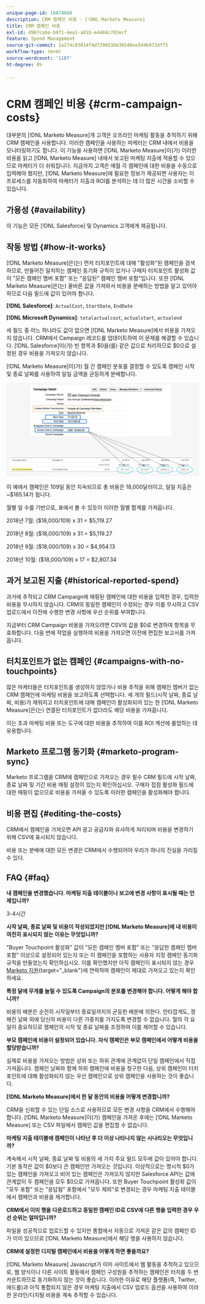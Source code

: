 ```yaml
---
unique-page-id: 18874688
description: CRM 캠페인 비용 - [!DNL Marketo Measure]
title: CRM 캠페인 비용
exl-id: d967cabe-b9f1-4ea1-a81b-e4484c703ecf
feature: Spend Management
source-git-commit: 1a274c83814f4d729053bb36548ee544b973dff5
workflow-type: tm+mt
source-wordcount: '1187'
ht-degree: 0%

---
```


# CRM 캠페인 비용 {#crm-campaign-costs}

대부분의 [!DNL Marketo Measure]개 고객은 오프라인 마케팅 활동을 추적하기 위해 CRM 캠페인을 사용합니다. 이러한 캠페인을 사용하는 마케터는 CRM 내에서 비용을 모니터링하기도 합니다. 이 기능을 사용하면 [!DNL Marketo Measure]이(가) 이러한 비용을 읽고 [!DNL Marketo Measure] 내에서 보고된 마케팅 지출에 적용할 수 있으므로 마케터가 더 쉬워집니다. 지금까지 고객은 매월 각 캠페인에 대한 비용을 수동으로 입력해야 했지만, [!DNL Marketo Measure]에 필요한 정보가 제공되면 사용자는 이 프로세스를 자동화하여 마케터가 지출과 ROI를 분석하는 데 더 많은 시간을 소비할 수 있습니다.

## 가용성 {#availability}

이 기능은 모든 [!DNL Salesforce] 및 Dynamics 고객에게 제공됩니다.

## 작동 방법 {#how-it-works}

[!DNL Marketo Measure]은(는) 먼저 터치포인트에 대해 &quot;활성화&quot;된 캠페인을 검색하므로, 만들어진 일치하는 캠페인 동기화 규칙이 있거나 구매자 터치포인트 활성화 값이 &quot;모든 캠페인 멤버 포함&quot; 또는 &quot;응답된&quot; 캠페인 멤버 포함&quot;입니다. 또한 [!DNL Marketo Measure]은(는) 올바른 값을 가져와서 비용을 분배하는 방법을 알고 있어야 하므로 다음 필드에 값이 있어야 합니다.

**[!DNL Salesforce]**: `ActualCost`, `StartDate`, `EndDate`

**[!DNL Microsoft Dynamics]**: `totalactualcost`, `actualstart`, `actualend`

세 필드 중 어느 하나라도 값이 없으면 [!DNL Marketo Measure]에서 비용을 가져오지 않습니다. CRM에서 Campaign 레코드를 업데이트하여 이 문제를 해결할 수 있습니다. [!DNL Salesforce]이(가) 빈 항목과 $0을(를) 같은 값으로 처리하므로 $0으로 설정된 경우 비용을 가져오지 않습니다.

[!DNL Marketo Measure]이(가) 월 간 캠페인 분포를 결정할 수 있도록 캠페인 시작 및 종료 날짜를 사용하여 일일 금액을 균등하게 분배합니다.

![](assets/1.jpg)

이 예에서 캠페인은 109일 동안 지속되므로 총 비용은 18,000달러이고, 일일 지출은 ~$165.14가 됩니다.

월별 일 수를 기반으로, 표에서 볼 수 있듯이 이러한 월별 합계를 가져옵니다.

2018년 7월: ($18,000/109) x 31 = $5,119.27

2018년 8월: ($18,000/109) x 31 = $5,119.27

2018년 9월: ($18,000/109) x 30 = $4,954.13

2018년 10월: ($18,000/109) x 17 = $2,807.34

## 과거 보고된 지출 {#historical-reported-spend}

과거에 추적되고 CRM Campaign에 매핑된 캠페인에 대한 비용을 입력한 경우, 입력한 비용을 무시하지 않습니다. CRM의 동일한 캠페인이 수정되는 경우 이를 무시하고 CSV 업로드에서 이전에 수행한 변경 사항에 우선 순위를 부여합니다.

지금부터 CRM Campaign 비용을 가져오려면 CSV의 값을 $0로 변경하여 항목을 무효화합니다. 다음 번에 작업을 실행하여 비용을 가져오면 이전에 편집한 보고서를 가져옵니다.

## 터치포인트가 없는 캠페인 {#campaigns-with-no-touchpoints}

많은 마케터들은 터치포인트를 생성하지 않았거나 비용 추적을 위해 캠페인 멤버가 없는 CRM 캠페인에 마케팅 비용을 보고하도록 선택합니다. 세 개의 필드(시작 날짜, 종료 날짜, 비용)가 채워지고 터치포인트에 대해 캠페인이 활성화되어 있는 한 [!DNL Marketo Measure]은(는) 연결된 터치포인트가 없더라도 해당 비용을 가져옵니다.

이는 초과 마케팅 비용 또는 도구에 대한 비용을 추적하여 이를 ROI 계산에 롤업하는 데 유용합니다.

## Marketo 프로그램 동기화 {#marketo-program-sync}

Marketo 프로그램을 CRM에 캠페인으로 가져오는 경우 필수 CRM 필드에 시작 날짜, 종료 날짜 및 기간 비용 매핑 설정이 있는지 확인하십시오. 구매자 접점 활성화 필드에 대한 매핑이 없으므로 비용을 가져올 수 있도록 이러한 캠페인을 활성화해야 합니다.

## 비용 편집 {#editing-the-costs}

CRM에서 캠페인을 가져오면 API 광고 공급자와 유사하게 처리되며 비용을 변경하기 위해 CSV에 표시되지 않습니다.

비용 또는 분배에 대한 모든 변경은 CRM에서 수행되어야 우리가 하나의 진실을 가리킬 수 있다.

## FAQ {#faq}

**내 캠페인을 변경했습니다. 마케팅 지출 테이블이나 보고에 변경 사항이 표시될 때는 언제입니까?**

3-4시간

**시작 날짜, 종료 날짜 및 비용이 작성되었지만 [!DNL Marketo Measure]에 내 비용이 여전히 표시되지 않는 이유는 무엇입니까?**

&quot;Buyer Touchpoint 활성화&quot; 값이 &quot;모든 캠페인 멤버 포함&quot; 또는 &quot;응답한 캠페인 멤버 포함&quot; 이상으로 설정되어 있는지 또는 이 캠페인을 포함하는 사용자 지정 캠페인 동기화 규칙을 만들었는지 확인하십시오. 이를 확인했지만 아직 캠페인이 표시되지 않는 경우 [Marketo 지원](https://nation.marketo.com/t5/support/ct-p/Support){target="_blank"}에 연락하여 캠페인이 제대로 가져오고 있는지 확인하세요.

**특정 달에 무게를 늘릴 수 있도록 Campaign의 분포를 변경해야 합니다. 어떻게 해야 합니까?**

비용의 배분은 순전히 시작일부터 종료일까지의 균등한 배분에 의한다. 안타깝게도, 정해진 날짜 외에 당신의 비용이 다른 가중치를 가지도록 변경할 수 없습니다. 월의 각 요일이 중요하므로 캠페인의 시작 및 종료 날짜를 조정하여 이를 제어할 수 있습니다.

**부모 캠페인에 비용이 설정되어 있습니다. 자식 캠페인은 부모 캠페인에서 어떻게 비용을 할당받습니까?**

실제로 비용을 가져오는 방법은 상위 또는 하위 관계에 관계없이 단일 캠페인에서 직접 가져옵니다. 캠페인 날짜와 함께 하위 캠페인에 비용을 청구한 다음, 상위 캠페인이 터치포인트에 대해 활성화되지 않는 우산 캠페인으로 상위 캠페인을 사용하는 것이 좋습니다.

**[!DNL Marketo Measure]에서 한 달 동안의 비용을 어떻게 변경합니까?**

CRM을 신뢰할 수 있는 단일 소스로 사용하므로 모든 변경 사항을 CRM에서 수행해야 합니다. [!DNL Marketo Measure]이(가) 캠페인을 가져온 후에는 [!DNL Marketo Measure] 또는 CSV 파일에서 캠페인 값을 편집할 수 없습니다.

**마케팅 지출 테이블에 캠페인이 나타난 후 더 이상 나타나지 않는 시나리오는 무엇입니까?**

계속해서 시작 날짜, 종료 날짜 및 비용의 세 가지 주요 필드 모두에 값이 있어야 합니다. 기본 동작은 값이 $0보다 큰 캠페인만 가져오는 것입니다. 이상적으로는 명시적 $0가 있는 캠페인을 가져오고 비어 있는 캠페인은 가져오지 않지만 Salesforce API는 값에 관계없이 두 캠페인을 모두 $0으로 가져옵니다. 또한 Buyer Touchpoint 활성화 값이 &quot;모두 포함&quot; 또는 &quot;응답됨&quot; 포함에서 &quot;모두 제외&quot;로 변경되는 경우 마케팅 지출 테이블에서 캠페인과 비용을 제거합니다.

**CRM에서 이미 행을 다운로드하고 동일한 캠페인 ID로 CSV에 다른 행을 입력한 경우 우선 순위는 얼마입니까?**

파일을 성공적으로 업로드할 수 있지만 통합에서 자동으로 가져온 같은 값의 캠페인 ID가 이미 있으므로 [!DNL Marketo Measure]에서 해당 행을 사용하지 않습니다.

**CRM에 설정한 디지털 캠페인에서 비용을 어떻게 하면 좋을까요?**

[!DNL Marketo Measure] Javascript가 이미 사이트에서 웹 활동을 추적하고 있으므로, 웹 양식이나 다른 사이트 활동에서 캠페인 구성원을 추적하는 캠페인은 터치를 두 번 카운트하므로 동기화하지 않는 것이 좋습니다. 이러한 이유로 해당 플랫폼(즉, Twitter, 애드롤)과 아직 통합되지 않은 경우 마케팅 지출에서 CSV 업로드 옵션을 사용하여 이러한 온라인/디지털 비용을 계속 추적할 수 있습니다.
